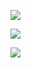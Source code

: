 
[<img src="https://www.littleoverlord.com/img/google_adwords_certified.svg?raw=true" target="_blank">](https://www.google.com/partners/#i_profile;idtf=109020333178045359296)

[<img src="https://www.littleoverlord.com/img/google_analytics_certified.svg?raw=true" target="_blank">](https://www.google.com/partners/#i_profile;idtf=109020333178045359296)

[<img src="https://www.littleoverlord.com/img/notary_public.png" target="_blank">](http://www.ilsos.gov/notary/index.jsp)

